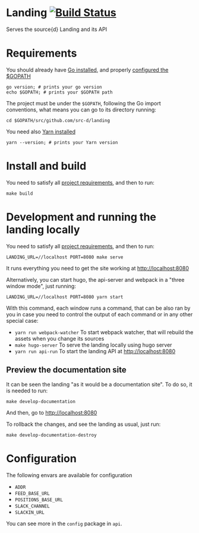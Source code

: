 # Landing [![Build Status](https://drone.srcd.host/api/badges/src-d/landing/status.svg)](https://drone.srcd.host/src-d/landing)

Serves the source{d} Landing and its API

Requirements
===
You should already have [Go installed](https://golang.org/doc/install#install), and properly [configured the $GOPATH](https://github.com/golang/go/wiki/SettingGOPATH)
```
go version; # prints your go version
echo $GOPATH; # prints your $GOPATH path
```

The project must be under the `$GOPATH`, following the Go import conventions, what means you can go to its directory running:
```
cd $GOPATH/src/github.com/src-d/landing
```

You need also [Yarn installed](https://yarnpkg.com/en/docs/install)

```
yarn --version; # prints your Yarn version
```

Install and build
===

You need to satisfy all [project requirements](#requirements), and then to run:

```
make build
```

Development and running the landing locally
===

You need to satisfy all [project requirements](#requirements), and then to run:

```
LANDING_URL=//localhost PORT=8080 make serve
```
It runs everything you need to get the site working at [http://localhost:8080](http://localhost:8080)

Alternatively, you can start hugo, the api-server and webpack in a "three window mode", just running:
```
LANDING_URL=//localhost PORT=8080 yarn start
```
With this command, each window runs a command, that can be also ran by you in case you need to control the output of each command or in any other special case:
* `yarn run webpack-watcher` To start webpack watcher, that will rebuild the assets when you change its sources
* `make hugo-server` To serve the landing locally using hugo server
* `yarn run api-run` To start the landing API at [http://localhost:8080](http://localhost:8080)

## Preview the documentation site

It can be seen the landing "as it would be a documentation site". To do so, it is needed to run:
```
make develop-documentation
```
And then, go to [http://localhost:8080](http://localhost:8080)

To rollback the changes, and see the landing as usual, just run:
```
make develop-documentation-destroy
```


Configuration
===

The following envars are available for configuration

- `ADDR`
- `FEED_BASE_URL`
- `POSITIONS_BASE_URL`
- `SLACK_CHANNEL`
- `SLACKIN_URL`

You can see more in the `config` package in `api`.
